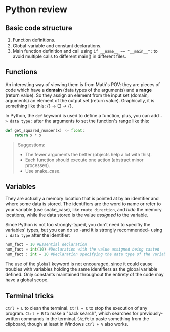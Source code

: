 # Python review

## Basic code structure

1. Function definitions.
2. Global-variable and constant declarations.
3. Main function definition and call using `if __name__ == "__main__":` to avoid multiple calls to different main() in different files.

## Functions

An interesting way of viewing them is from Math's POV: they are pieces of code which have a **domain** (data types of the arguments) and a **range** (return value). So they assign an element from the input set (domain, arguments) an element of the output set (return value). Graphically, it is something like this: {} -> ▢ -> {}.

In Python, the `def` keyword is used to define a function, plus, you can add `-> data type:` after the arguments to set the function's range like this:

```py
def get_squared_number(x) -> float:
    return x * x
```

> Suggestions:
> - The fewer arguments the better (objects help a lot with this).
> - Each function should execute one action (abstract minor processes).
> - Use snake_case.

## Variables

They are actually a memory location that is pointed at by an identifier and where some data is stored. The identifiers are the word to name or refer to your variable (use snake_case), like `route_direction`, and *hide* the memory locations, while the data stored is the value *assigned* to the variable.

Since Python is not too strongly-typed, you don't need to specifiy the variables' types, but you can do so -and it is strongly recommended- using `: data type` after the identifier:

```py
num_fact = 10 #Essential declaration
num_fact = int(10) #Declaration with the value assigned being casted
num_fact : int = 10 #Declaration specifying the data type of the variable
```
The use of the `global` keyword is not encouraged, since it could cause troubles with variables holding the same identifiers as the global variable  defined. Only constants maintained throughout the entirety of the code may have a global scope.

## Terminal tricks

`Ctrl + L` to clean the terminal.
`Ctrl + C` to stop the execution of any program.
`Ctrl + R` to make a "back search", which searches for previously-written commands in the terminal.
`Shift` to paste something from the clipboard, though at least in Windows `Ctrl + V` also works.
